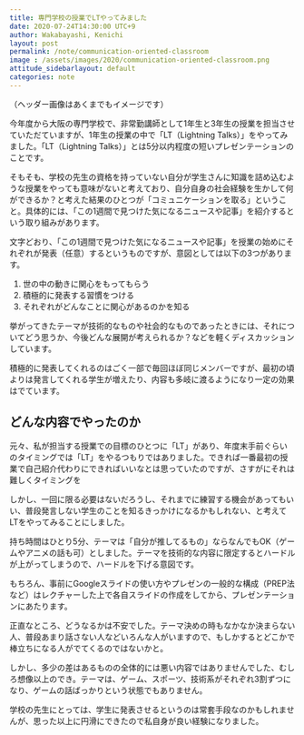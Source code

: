 ```yaml
---
title: 専門学校の授業でLTやってみました
date: 2020-07-24T14:30:00 UTC+9
author: Wakabayashi, Kenichi
layout: post
permalink: /note/communication-oriented-classroom
image : /assets/images/2020/communication-oriented-classroom.png
attitude_sidebarlayout: default
categories: note
---
```

（ヘッダー画像はあくまでもイメージです）

今年度から大阪の専門学校で、非常勤講師として1年生と3年生の授業を担当させていただていますが、1年生の授業の中で「LT（Lightning Talks）」をやってみました。「LT（Lightning Talks）」とは5分以内程度の短いプレゼンテーションのことです。

そもそも、学校の先生の資格を持っていない自分が学生さんに知識を詰め込むような授業をやっても意味がないと考えており、自分自身の社会経験を生かして何ができるか？と考えた結果のひとつが「コミュニケーションを取る」ということ。具体的には、「この1週間で見つけた気になるニュースや記事」を紹介するという取り組みがあります。

文字どおり、「この1週間で見つけた気になるニュースや記事」を授業の始めにそれぞれが発表（任意）するというものですが、意図としては以下の3つがあります。

1. 世の中の動きに関心をもってもらう
2. 積極的に発表する習慣をつける
3. それぞれがどんなことに関心があるのかを知る

挙がってきたテーマが技術的なものや社会的なものであったときには、それについてどう思うか、今後どんな展開が考えられるか？などを軽くディスカッションしています。

積極的に発表してくれるのはごく一部で毎回ほぼ同じメンバーですが、最初の頃よりは発言してくれる学生が増えたり、内容も多岐に渡るようになり一定の効果はでています。

## どんな内容でやったのか
元々、私が担当する授業での目標のひとつに「LT」があり、年度末手前ぐらいのタイミングでは「LT」をやるつもりではありました。できれば一番最初の授業で自己紹介代わりにできればいいなとは思っていたのですが、さすがにそれは難しくタイミングを

しかし、一回に限る必要はないだろうし、それまでに練習する機会があってもいい、普段発言しない学生のことを知るきっかけになるかもしれない、と考えてLTをやってみることにしました。

持ち時間はひとり5分、テーマは「自分が推してるもの」ならなんでもOK（ゲームやアニメの話も可）としました。テーマを技術的な内容に限定するとハードルが上がってしまうので、ハードルを下げる意図です。

もちろん、事前にGoogleスライドの使い方やプレゼンの一般的な構成（PREP法など）はレクチャーした上で各自スライドの作成をしてから、プレゼンテーションにあたります。

正直なところ、どうなるかは不安でした。テーマ決めの時もなかなか決まらない人、普段あまり話さない人などいろんな人がいますので、もしかするとどこかで棒立ちになる人がでてくるのではないかと。

しかし、多少の差はあるものの全体的には悪い内容ではありませんでした、むしろ想像以上のでき。テーマは、ゲーム、スポーツ、技術系がそれぞれ3割ずつになり、ゲームの話ばっかりという状態でもありません。

学校の先生にとっては、学生に発表させるというのは常套手段なのかもしれませんが、思った以上に円滑にできたので私自身が良い経験になりました。
